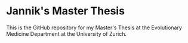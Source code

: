 # **Jannik's Master Thesis**
This is the GitHub repository for my Master's Thesis at the Evolutionary Medicine Department at the University of Zurich.
